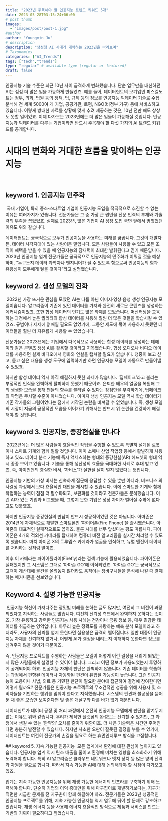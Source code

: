 ```yaml
---
title: "2023년 주목해야 할 인공지능 트렌드 키워드 5개"
date: 2023-05-28T03:15:24+06:00
# post thumb
images:
  - "images/post/post-1.jpg"
#author
author: "Youngmin Ju"
# description
description: "생성형 AI 시대가 개막하는 2023년을 바라보며"
# Taxonomies
categories: ["AI_Trends"]
tags: ["tech","trends"]
type: "regular" # available type (regular or featured)
draft: false
---
```


인공지능 기술 수준은 최근 10년 사이 급격하게 변화했습니다. 단순 업무만을 대신하던 AI는 점점 더 많은 일을 가능하게 만들었죠. 예를 들어, 데이터헌트의 모기업인 피스컬노트는 정부, 의회, 법원 등의 정책, 법, 규제 등의 정보를 인공지능·빅데이터 기술로 수집·분석해 전 세계 5000여 개 기업, 공공기관, 로펌, NGO(비정부 기구) 등에 서비스하고 있습니다. 이렇게 방대한 자료를 상황에 맞게 추려 제공하는 것은, 10년 전만 해도 상상도 못할 일이었죠. 이제 다가오는 2023년에는 더 많은 일들이 가능해질 것입니다. 인공지능과 빅데이터를 다루는 기업이라면 반드시 주목해야 할 다섯 가지의 AI 트렌드 키워드를 공개합니다.

# 시대의 변화와 거대한 흐름을 맞이하는 인공지능
‍
## keyword 1. 인공지능 민주화
‍
국내 기업이, 특히 중소·스타트업 기업이 인공지능 도입을 적극적으로 추진할 수 없는 이유는 여러가지가 있습니다. 전문가들은 그 중 가장 큰 원인을 전문 인력의 부재와 기술력의 부족을 꼽았었죠. 실제로 2023년, 많은 기업이 AI 성장 도입 국면 앞에서 멈칫했던 이유도 위와 같습니다.

데이터헌트는 궁극적으로 모두가 인공지능을 사용하는 미래를 꿈꿉니다. 그것이 개발자든, 데이터 사각지대에 있는 사람이든 말입니다. 모든 사람들이 사용할 수 있고 모든 조직이 혜택을 받을 수 있을 때 인공지능의 잠재력이 최대한 발휘된다고 믿기 때문입니다. 2023년 인공지능 업계 전문가들은 궁극적으로 인공지능의 민주화가 이뤄질 것을 예상하며, “누구든지 데이터 과학자나 엔지니어가 될 수 있도록 함으로써 인공지능의 힘과 유용성이 모두에게 닿을 것이다”라고 설명했습니다.

## keyword 2. 생성 모델의 진화
‍
2022년 가장 뜨거운 관심을 모았던 AI는 다름 아닌 이미지·영상·음성 생성 인공지능 모델이습니다. 알고리즘이 기존에 있던 데이터를 가져와 완전히 새로운 콘텐츠를 생성하는 메커니즘이었죠. 또한 합성 데이터의 인기도 많은 화제를 모았습니다. 머신러닝을 교육하는 과정에서 높은 퀄리티의 합성 데이터를 사용해 훨씬 더 많은 것들을 학습시킬 수 있었죠. 규범이나 제제에 얽매일 필요도 없었기에, 그동안 제도에 묶여 사용하지 못했던 데이터들을 훨씬 더 자유롭게 사용할 수 있었습니다.

전문가들은 2023년에는 기업에서 다목적으로 사용하는 합성 데이터를 생성하는 데에 이와 같은 콘텐츠 생성 AI를 활용할 것이라고 지목했습니다. 합성 오디오나 비디오 데이터를 사용하면 실제 비디오에서 영화와 연설을 캡쳐할 필요가 없습니다. 청중이 보고 싶고, 듣고 싶은 내용을 생성 도구에 입력하기만 하면 인공지능 모델이 자동으로 만들어낼 수 있었죠.

하지만 합성 데이터 역시 아직 해결하지 못한 과제가 많습니다. ‘딥페이크’라고 불리는 부정적인 인식을 완벽하게 탈피하지 못했기 때문이죠. 은퇴한 배우의 얼굴을 복원해 그의 생생한 모습을 통해 팬들의 향수를 불러낼 수 있다는 장점만을 부각하기에, 딥페이크의 악명은 무시할 수준이 아니었습니다. 이미지 생성 인공지능 모델 역시 학습 데이터가 기존 작가들의 그림이었다는 점에서 저작권 논란을 비껴갈 수 없었습니다. 즉, 생성 모델의 시장이 지금의 긍정적인 모습을 이어가기 위해서는 반드시 위 논란을 건강하게 해결해야 할 것입니다.

## keyword 3. 인공지능, 증강현실을 만나다
‍
2023년에는 더 많은 사람들이 효율적인 작업을 수행할 수 있도록 특별히 설계된 로봇이나 스마트 기계와 함께 일할 것입니다. 이미 소매나 산업 작업장 등에서 활발하게 사용하고 있죠. 데이터 분석 기능에 즉시 액세스하는 형태의 증강현실(AR) 헤드셋의 형태 역시 종종 보이고 있습니다. 기술을 통해 생산성의 효율을 극대화한 사례로 추대 받고 있죠. 즉, 아이언맨의 충실한 비서, ‘자비스’가 실현될 날이 멀지 않았다는 뜻입니다.

인공지능 기반의 가상 비서는 신속하게 질문에 응답할 수 있을 뿐만 아니라, 비즈니스 의사결정 과정에서 보다 효율적인 대안을 제시할 수 있습니다. 이에 스마트한 기계와 함께 작업하는 능력이 점점 더 필수화되고, 보편화될 것이라고 전문가들은 분석했습니다. 이런 AI가 있는 기업과 비교했을 때, 그렇지 못한 기업은 성장 차이가 벌어질 수밖에 없다고도 덧붙였죠.

하지만 인공지능 증강현실의 만남이 반드시 성공적이었던 것은 아닙니다. 아마존은 2014년에 자체적으로 개발한 스마트폰인 ‘파이어폰(Fire Phone)’을 출시했습니다. 아마존의 대표적인 실패작으로도 꼽히죠. 물론 시대를 너무 앞섰다는 평도 따릅니다. 파이어폰은 4개의 적외선 카메라를 탑재하여 컴퓨터 비전 알고리즘을 실시간 처리할 수 있도록 했습니다. 마치 아이폰 X의 트루뎁스 카메라가 얼굴을 인식하고, 뉴럴 엔진이 데이터를 처리하는 것처럼 말이죠.

이후 이 카메라는 파이어플라이(Firefly)라는 검색 기능에 활용되었습니다. 파이어폰은 실패했지만 그 시스템은 그대로 ‘아마존 GO’에 이식되었죠. ‘아마존 GO’는 궁극적으로 고객이 계산대에 물건을 올려놓지 않더라도 움직이는 장바구니들을 분석해 나갈 때 결제하는 메커니즘을 선보였습니다.

## Keyword 4. 설명 가능한 인공지능
‍
인공지능 혁신이 가져다주는 장밋빛 미래를 논하는 글도 많지만, 여전히 그 비전이 과장되었다고 지적하는 사람들도 많습니다. 여전히 신뢰성 측면에서 완벽하지 못하다는 것이죠. 가장 유용하고 강력한 인공지능 사용 사례는 건강이나 금융 정보 등, 매우 민감한 데이터를 취급하는 영역입니다. 아무리 높은 정확도를 자랑하는 예측 분석 모델이라고 하더라도, 사용자의 신뢰를 얻지 못한다면 실용성은 급격히 떨어집니다. 일반 대중이 인공지능 자체를 신뢰하지 않거나, 어떻게 AI가 결정을 내리는지 이해하지 못한다면 정보를 넘겨주지 않을 것이기 때문이죠.

즉, 인공지능 프로젝트를 수행하는 사람들은 모델이 어떻게 이런 결정을 내리게 되었는지 많은 사람들에게 설명할 수 있어야 합니다. 그리고 어떤 정보가 사용되었는지 투명하게 공개되어야 하죠. 인공지능 자체의 판단은 완벽하지 않습니다. 기존 데이터를 학습하는 과정에서 편향된 데이터나 자동화된 편견이 유입될 가능성이 높습니다. 그런 인공지능이 고용이나 사법, 의료 등 기민한 판단이 필요한 분야에 접근하여 결정에 참여한다면 어떻게 될까요? 전문가들은 인공지능 프로젝트의 무조건적인 성공을 위해 사용자 및 소비자들을 기만하는 행위를 멈춰야 한다고 지적했습니다. 시스템의 편견과 불공정을 묻어둔 채 좋은 모습만 보여준다면 빛 좋은 개살구와 다를 바가 없기 때문입니다.

데이터헌트가 데이터 공정 및 처리 과정에서 온전히 인공지능 모델에게 판단을 맡겨두지 않는 이유도 위와 같습니다. 우리가 제작한 플랫폼의 완성도는 신뢰할 수 있지만, 그 과정에서 생길 수 있는 ‘만약의’ 오차를 줄이기 위함이죠. 더 나은 기술력은 시간만 주어진다면 충분히 발전할 수 있습니다. 하지만 사소한 오판이 잘못된 결정을 부를 수 있기에, 데이터헌트는 여전히 전문가의 손길을 필요로 하는 휴먼인더루프 방식을 고집합니다.

‍## keyword 5. 지속 가능한 인공지능
‍
모든 업계에서 환경에 대한 관심이 높아지고 있습니다. 인공지능 업계 역시 탄소 배출을 줄이고 환경에 미치는 영향을 최소화하기 위해 노력해야 합니다. 특히 AI 알고리즘은 클라우드 네트워크나 엣지 장치 등 많은 양의 전력과 자원을 필요로 합니다. 따라서 지속 가능한 AI에 대해 논의해봐야 할 시점이 다가오고 있죠.

업계는 지속 가능한 인공지능을 위해 재생 가능한 에너지의 인프라를 구축하기 위해 노력해야 합니다. 단순히 기업의 이익 증대만을 위해 마구잡이로 개발하기보다는, 지구가 직면한 시급한 문제를 전 지구촌이 함께 해결해야 하죠. 전문가들은 2023년 성공적인 인공지능 프로젝트를 위해, 지속 가능한 인공지능 역시 염두에 둬야 할 문제로 강조하고 있습니다. 재생 에너지 등을 사용해 에너지 효율적인 방식으로 제품과 서비스를 만드는 기반의 기획이 필요하다고 짚었습니다.

‍